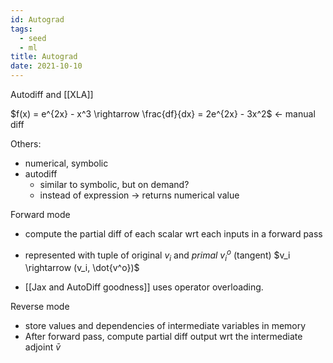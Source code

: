 ```yaml
---
id: Autograd
tags:
  - seed
  - ml
title: Autograd
date: 2021-10-10
---
```


Autodiff and [[XLA]]

$f(x) = e^{2x} - x^3 \rightarrow \frac{df}{dx} = 2e^{2x} - 3x^2$ <- manual diff

Others:

- numerical, symbolic
- autodiff
  - similar to symbolic, but on demand?
  - instead of expression -> returns numerical value

Forward mode

- compute the partial diff of each scalar wrt each inputs in a forward pass
- represented with tuple of original $v_i$ and _primal_ $v_i^o$ (tangent)
  $v_i \rightarrow (v_i, \dot{v^o})$

- [[Jax and AutoDiff goodness]] uses operator overloading.

Reverse mode

- store values and dependencies of intermediate variables in memory
- After forward pass, compute partial diff output wrt the intermediate adjoint $\bar{v}$
